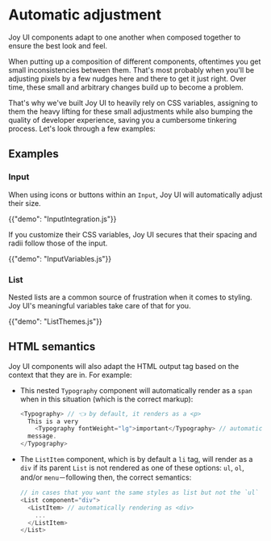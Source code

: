# Automatic adjustment

<p class="description">Joy UI components adapt to one another when composed together to ensure the best look and feel.</p>

When putting up a composition of different components, oftentimes you get small inconsistencies between them.
That's most probably when you'll be adjusting pixels by a few nudges here and there to get it just right.
Over time, these small and arbitrary changes build up to become a problem.

That's why we've built Joy UI to heavily rely on CSS variables, assigning to them the heavy lifting for these small adjustments while also bumping the quality of developer experience, saving you a cumbersome tinkering process. Let's look through a few examples:

## Examples

### Input

When using icons or buttons within an `Input`, Joy UI will automatically adjust their size.

{{"demo": "InputIntegration.js"}}

If you customize their CSS variables, Joy UI secures that their spacing and radii follow those of the input.

{{"demo": "InputVariables.js"}}

### List

Nested lists are a common source of frustration when it comes to styling.
Joy UI's meaningful variables take care of that for you.

{{"demo": "ListThemes.js"}}

## HTML semantics

Joy UI components will also adapt the HTML output tag based on the context that they are in. For example:

- This nested `Typography` component will automatically render as a `span` when in this situation (which is the correct markup):

  ```js
  <Typography> // 👈 by default, it renders as a <p>
    This is a very
      <Typography fontWeight="lg">important</Typography> // automatically rendering as <span>
    message.
  </Typography>
  ```

- The `ListItem` component, which is by default a `li` tag, will render as a `div` if its parent `List` is not rendered as one of these options: `ul`, `ol`, and/or `menu`－following then, the correct semantics:

  ```js
  // in cases that you want the same styles as list but not the `ul` tag.
  <List component="div">
    <ListItem> // automatically rendering as <div>
      ...
    </ListItem>
  </List>
  ```
